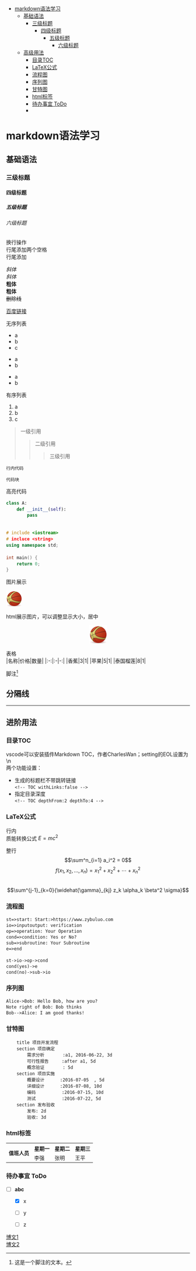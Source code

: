 <!-- TOC depthFrom:2 depthTo:4 -->

- [markdown语法学习](#markdown语法学习)
    - [基础语法](#基础语法)
        - [三级标题](#三级标题)
            - [四级标题](#四级标题)
                - [五级标题](#五级标题)
                    - [六级标题](#六级标题)
    - [高级用法](#高级用法)
        - [目录TOC](#目录toc)
        - [LaTeX公式](#latex公式)
        - [流程图](#流程图)
        - [序列图](#序列图)
        - [甘特图](#甘特图)
        - [html标签](#html标签)
        - [待办事宜 ToDo](#待办事宜-todo)
        - [](#)

<!-- /TOC -->

# markdown语法学习

## 基础语法

### 三级标题
#### 四级标题
##### 五级标题
###### 六级标题

换行操作  
行尾添加两个空格  
行尾添加<br>

*斜体*  
_斜体_  
**粗体**  
__粗体__  
~~删除线~~  


[百度链接](https://www.baidu.com)

无序列表
* a
* b
* c
 
+ a
+ b

- a
- b

有序列表
1. a
2. b
3. c

> 一级引用
> > 二级引用
> > > 三级引用

`行内代码`

    代码块

高亮代码
```python
class A:
    def __init__(self):
        pass
```
```cpp

# include <iostream>
# incluce <string>
using namespace std;

int main() {
    return 0;
}
```

图片展示

![描述](./ball.png)

html展示图片，可以调整显示大小，居中
<div align="center">
    <img height=50px src="./ball.png">
</div>


表格  
|名称|价格|数量|
|:-:|:-|-:|
|香蕉|3|1|
|苹果|5|1|
|泰国榴莲|8|1|


脚注[^1]   


分隔线
----------
**********

## 进阶用法

### 目录TOC
vscode可以安装插件Markdown TOC，作者CharlesWan；setting的EOL设置为\n  
两个功能设置：
- 生成的标题栏不带跳转链接  
    `<!-- TOC withLinks:false -->`
- 指定目录深度  
    `<!-- TOC depthFrom:2 depthTo:4 -->`

### LaTeX公式
行内  
质能转换公式 $E=mc^2$  

整行
$$\sum^n_{i=1} a_i^2 = 0$$
$$f(x_1, x_2, \ldots, x_n) = x_1^2 + x_2^2 + \cdots + x_n^2 $$  
$$\sum^{j-1}_{k=0}{\widehat{\gamma}_{kj} z_k \alpha_k \beta^2 \sigma}$$  


### 流程图
```flow
st=>start: Start:>https://www.zybuluo.com
io=>inputoutput: verification
op=>operation: Your Operation
cond=>condition: Yes or No?
sub=>subroutine: Your Subroutine
e=>end

st->io->op->cond
cond(yes)->e
cond(no)->sub->io
```


### 序列图
```seq
Alice->Bob: Hello Bob, how are you?
Note right of Bob: Bob thinks
Bob-->Alice: I am good thanks!
```


### 甘特图
```gantt
    title 项目开发流程
    section 项目确定
        需求分析       :a1, 2016-06-22, 3d
        可行性报告     :after a1, 5d
        概念验证       : 5d
    section 项目实施
        概要设计      :2016-07-05  , 5d
        详细设计      :2016-07-08, 10d
        编码          :2016-07-15, 10d
        测试          :2016-07-22, 5d
    section 发布验收
        发布: 2d
        验收: 3d
```


### html标签
<table>
    <tr>
        <th rowspan="2">值班人员</th>
        <th>星期一</th>
        <th>星期二</th>
        <th>星期三</th>
    </tr>
    <tr>
        <td>李强</td>
        <td>张明</td>
        <td>王平</td>
    </tr>
</table>


### 待办事宜 ToDo
- [ ] **abc**
  - [x] x
  - [ ] y
  - [ ] z



[博文1](https://www.zybuluo.com/mdeditor)  
[博文2](https://www.zybuluo.com/mdeditor?url=https://www.zybuluo.com/static/editor/md-help.markdown)



[^1]: 这是一个脚注的文本。
